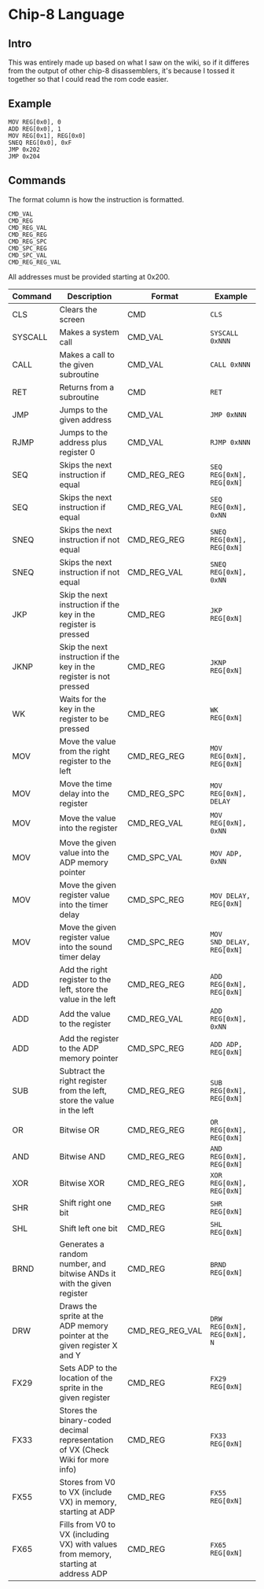 # Chip-8 Language

## Intro

This was entirely made up based on what I saw on the wiki, so if it differes from the output
of other chip-8 disassemblers, it's because I tossed it together so that I could read the
rom code easier.

## Example

```CLS
MOV REG[0x0], 0
ADD REG[0x0], 1
MOV REG[0x1], REG[0x0]
SNEQ REG[0x0], 0xF
JMP 0x202
JMP 0x204
```

## Commands

The format column is how the instruction is formatted.  

```CMD
CMD_VAL
CMD_REG
CMD_REG_VAL
CMD_REG_REG
CMD_REG_SPC
CMD_SPC_REG
CMD_SPC_VAL
CMD_REG_REG_VAL
```  

All addresses must be provided starting at 0x200.  


| Command | Description                                                                         | Format          | Example                     |
| ------- | ----------------------------------------------------------------------------------- | --------------- | --------------------------- |
| CLS     | Clears the screen                                                                   | CMD             | `CLS`                       |
| SYSCALL | Makes a system call                                                                 | CMD_VAL         | `SYSCALL 0xNNN`             |
| CALL    | Makes a call to the given subroutine                                                | CMD_VAL         | `CALL 0xNNN`                |
| RET     | Returns from a subroutine                                                           | CMD             | `RET`                       |
| JMP     | Jumps to the given address                                                          | CMD_VAL         | `JMP 0xNNN`                 |
| RJMP    | Jumps to the address plus register 0                                                | CMD_VAL         | `RJMP 0xNNN`                |
| SEQ     | Skips the next instruction if equal                                                 | CMD_REG_REG     | `SEQ REG[0xN], REG[0xN]`    |
| SEQ     | Skips the next instruction if equal                                                 | CMD_REG_VAL     | `SEQ REG[0xN], 0xNN`        |
| SNEQ    | Skips the next instruction if not equal                                             | CMD_REG_REG     | `SNEQ REG[0xN], REG[0xN]`   |
| SNEQ    | Skips the next instruction if not equal                                             | CMD_REG_VAL     | `SNEQ REG[0xN], 0xNN`       |
| JKP     | Skip the next instruction if the key in the register is pressed                     | CMD_REG         | `JKP REG[0xN]`              |
| JKNP    | Skip the next instruction if the key in the register is not pressed                 | CMD_REG         | `JKNP REG[0xN]`             |
| WK      | Waits for the key in the register to be pressed                                     | CMD_REG         | `WK REG[0xN]`               |
| MOV     | Move the value from the right register to the left                                  | CMD_REG_REG     | `MOV REG[0xN], REG[0xN]`    |
| MOV     | Move the time delay into the register                                               | CMD_REG_SPC     | `MOV REG[0xN], DELAY`       |
| MOV     | Move the value into the register                                                    | CMD_REG_VAL     | `MOV REG[0xN], 0xNN`        |
| MOV     | Move the given value into the ADP memory pointer                                    | CMD_SPC_VAL     | `MOV ADP, 0xNN`             |
| MOV     | Move the given register value into the timer delay                                  | CMD_SPC_REG     | `MOV DELAY, REG[0xN]`       |
| MOV     | Move the given register value into the sound timer delay                            | CMD_SPC_REG     | `MOV SND_DELAY, REG[0xN]`   |
| ADD     | Add the right register to the left, store the value in the left                     | CMD_REG_REG     | `ADD REG[0xN], REG[0xN]`    |
| ADD     | Add the value to the register                                                       | CMD_REG_VAL     | `ADD REG[0xN], 0xNN`        |
| ADD     | Add the register to the ADP memory pointer                                          | CMD_SPC_REG     | `ADD ADP, REG[0xN]`         |
| SUB     | Subtract the right register from the left, store the value in the left              | CMD_REG_REG     | `SUB REG[0xN], REG[0xN]`    |
| OR      | Bitwise OR                                                                          | CMD_REG_REG     | `OR REG[0xN], REG[0xN]`     |
| AND     | Bitwise AND                                                                         | CMD_REG_REG     | `AND REG[0xN], REG[0xN]`    |
| XOR     | Bitwise XOR                                                                         | CMD_REG_REG     | `XOR REG[0xN], REG[0xN]`    |
| SHR     | Shift right one bit                                                                 | CMD_REG         | `SHR REG[0xN]`              |
| SHL     | Shift left one bit                                                                  | CMD_REG         | `SHL REG[0xN]`              |
| BRND    | Generates a random number, and bitwise ANDs it with the given register              | CMD_REG         | `BRND REG[0xN]`             |
| DRW     | Draws the sprite at the ADP memory pointer at the given register X and Y            | CMD_REG_REG_VAL | `DRW REG[0xN], REG[0xN], N` |
| FX29    | Sets ADP to the location of the sprite in the given register                        | CMD_REG         | `FX29 REG[0xN]`             |
| FX33    | Stores the binary-coded decimal representation of VX (Check Wiki for more info)     | CMD_REG         | `FX33 REG[0xN]`             |
| FX55    | Stores from V0 to VX (include VX) in memory, starting at ADP                        | CMD_REG         | `FX55 REG[0xN]`             |
| FX65    | Fills from V0 to VX (including VX) with values from memory, starting at address ADP | CMD_REG         | `FX65 REG[0xN]`             |

